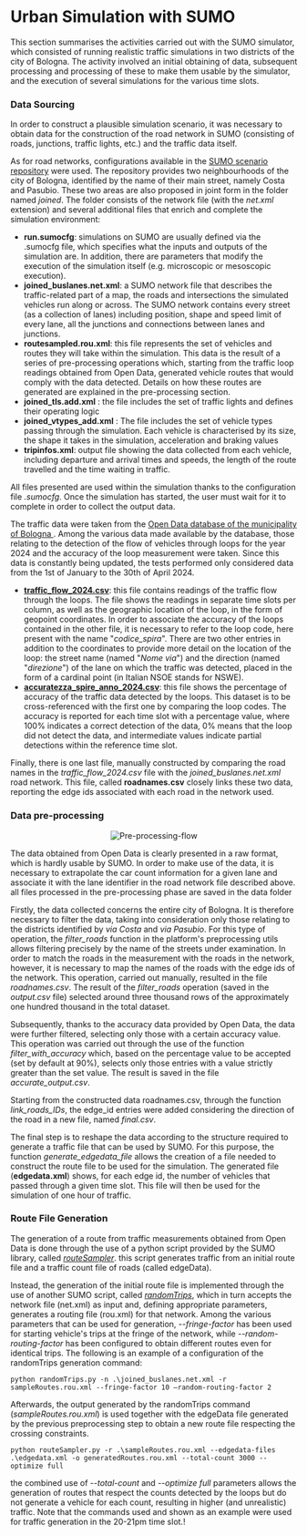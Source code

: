 # Urban Simulation with SUMO 

This section summarises the activities carried out with the SUMO simulator, which consisted of running realistic traffic simulations in two districts of the city of Bologna. The activity involved an initial obtaining of data, subsequent processing and processing of these to make them usable by the simulator, and the execution of several simulations for the various time slots.

### Data Sourcing  
In order to construct a plausible simulation scenario, it was necessary to obtain data for the construction of the road network in SUMO (consisting of roads, junctions, traffic lights, etc.) and the traffic data itself. 

As for road networks, configurations available in the [SUMO scenario repository](https://github.com/DLR-TS/sumo-scenarios/tree/main) were used. The repository provides two neighbourhoods of the city of Bologna, identified by the name of their main street, namely Costa and Pasubio. These two areas are also proposed in joint form in the folder named *joined*. The folder consists of the network file (with the *net.xml* extension) and several additional files that enrich and complete the simulation environment:
- **run.sumocfg**: simulations on SUMO are usually defined via the .sumocfg file, which specifies what the inputs and outputs of the simulation are. In addition, there are parameters that modify the execution of the simulation itself (e.g. microscopic or mesoscopic execution).
- **joined_buslanes.net.xml**: a SUMO network file that describes the traffic-related part of a map, the roads and intersections the simulated vehicles run along or across. The SUMO network contains every street (as a collection of lanes) including position, shape and speed limit of every lane, all the junctions and connections between lanes and junctions. 
- **routesampled.rou.xml**: this file represents the set of vehicles and routes they will take within the simulation. This data is the result of a series of pre-processing operations which, starting from the traffic loop readings obtained from Open Data, generated vehicle routes that would comply with the data detected. Details on how these routes are generated are explained in the pre-processing section.
- **joined_tls.add.xml** : the file includes the set of traffic lights and defines their operating logic
- **joined_vtypes_add.xml** : The file includes the set of vehicle types passing through the simulation. Each vehicle is characterised by its size, the shape it takes in the simulation, acceleration and braking values
- **tripinfos.xml**: output file showing the data collected from each vehicle, including departure and arrival times and speeds, the length of the route travelled and the time waiting in traffic.

All files presented are used within the simulation thanks to the configuration file *.sumocfg*. Once the simulation has started, the user must wait for it to complete in order to collect the output data.

The traffic data were taken from the [Open Data database of the municipality of Bologna ](https://opendata.comune.bologna.it/pages/home/). Among the various data made available by the database, those relating to the detection of the flow of vehicles through loops for the year 2024 and the accuracy of the loop measurement were taken. Since this data is constantly being updated, the tests performed only considered data from the 1st of January to the 30th of April 2024.
- [**traffic_flow_2024.csv**](https://opendata.comune.bologna.it/explore/dataset/rilevazione-flusso-veicoli-tramite-spire-anno-2024/information/?disjunctive.codice_spira&disjunctive.tipologia&disjunctive.nome_via&disjunctive.stato&sort=data): this file contains readings of the traffic flow through the loops. The file shows the readings in separate time slots per column, as well as the geographic location of the loop, in the form of geopoint coordinates. In order to associate the accuracy of the loops contained in the other file, it is necessary to refer to the loop code, here present with the name "*codice_spira*". There are two other entries in addition to the coordinates to provide more detail on the location of the loop: the street name (named "*Nome via*") and the direction (named "*direzione*") of the lane on which the traffic was detected, placed in the form of a cardinal point (in Italian NSOE stands for NSWE).
- [**accuratezza_spire_anno_2024.csv**](https://opendata.comune.bologna.it/explore/dataset/accuratezza-spire-anno-2024/information/?disjunctive.codice_spira_2): this file shows the percentage of accuracy of the traffic data detected by the loops. This dataset is to be cross-referenced with the first one by comparing the loop codes. The accuracy is reported for each time slot with a percentage value, where 100% indicates a correct detection of the data, 0% means that the loop did not detect the data, and intermediate values indicate partial detections within the reference time slot.

Finally, there is one last file, manually constructed by comparing the road names in the *traffic_flow_2024.csv* file with the *joined_buslanes.net.xml* road network. This file, called **roadnames.csv** closely links these two data, reporting the edge ids associated with each road in the network used.
### Data pre-processing 

<figure align="center">
  <img
  src="https://github.com/user-attachments/assets/0be33d1e-c6f2-4fa9-bde1-a200f2984561"
  alt="Pre-processing-flow">
</figure>


The data obtained from Open Data is clearly presented in a raw format, which is hardly usable by SUMO. In order to make use of the data, it is necessary to extrapolate the car count information for a given lane and associate it with the lane identifier in the road network file described above. all files processed in the pre-processing phase are saved in the data folder

Firstly, the data collected concerns the entire city of Bologna. It is therefore necessary to filter the data, taking into consideration only those relating to the districts identified by *via Costa* and *via Pasubio*. 
For this type of operation, the *filter_roads* function in the platform's preprocessing utils allows filtering precisely by the name of the streets under examination. In order to match the roads in the measurement with the roads in the network, however, it is necessary to map the names of the roads with the edge ids of the network. This operation, carried out manually, resulted in the file *roadnames.csv*. The result of the *filter_roads* operation (saved in the *output.csv* file) selected around three thousand rows of the approximately one hundred thousand in the total dataset. 

Subsequently, thanks to the accuracy data provided by Open Data, the data were further filtered, selecting only those with a certain accuracy value. This operation was carried out through the use of the function *filter_with_accuracy* which, based on the percentage value to be accepted (set by default at 90%), selects only those entries with a value strictly greater than the set value. The result is saved in the file *accurate_output.csv*. 

Starting from the constructed data roadnames.csv, through the function *link_roads_IDs*, the edge_id entries were added considering the direction of the road in a new file, named *final.csv*.

The final step is to reshape the data according to the structure required to generate a traffic file that can be used by SUMO. For this purpose, the function *generate_edgedata_file* allows the creation of a file needed to construct the route file to be used for the simulation. The generated file (**edgedata.xml**) shows, for each edge id, the number of vehicles that passed through a given time slot. This file will then be used for the simulation of one hour of traffic.

### Route File Generation

The generation of a route from traffic measurements obtained from Open Data is done through the use of a python script provided by the SUMO library, called [*routeSampler*](https://sumo.dlr.de/docs/Tools/Turns.html#routesamplerpy). this script generates traffic from an initial route file and a traffic count file of roads (called edgeData).

Instead, the generation of the initial route file is implemented through the use of another SUMO script, called [*randomTrips*](https://sumo.dlr.de/docs/Tools/Trip.html), which in turn accepts the network file (net.xml) as input and, defining appropriate parameters, generates a routing file (rou.xml) for that network. Among the various parameters that can be used for generation, *--fringe-factor* has been used for starting vehicle's trips at the fringe of the network, while *--random-routing-factor* has been configured to obtain different routes even for identical trips. The following is an example of a configuration of the randomTrips generation command:
```
python randomTrips.py -n .\joined_buslanes.net.xml -r sampleRoutes.rou.xml --fringe-factor 10 –random-routing-factor 2
```
Afterwards, the output generated by the randomTrips command (*sampleRoutes.rou.xml*) is used together with the edgeData file generated by the previous preprocessing step to obtain a new route file respecting the crossing constraints.
```
python routeSampler.py -r .\sampleRoutes.rou.xml --edgedata-files .\edgedata.xml -o generatedRoutes.rou.xml --total-count 3000 --optimize full
```
the combined use of *--total-count* and *--optimize full* parameters allows the generation of routes that respect the counts detected by the loops but do not generate a vehicle for each count, resulting in higher (and unrealistic) traffic. Note that the commands used and shown as an example were used for traffic generation in the 20-21pm time slot.!
